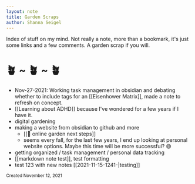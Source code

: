 ```yaml
---
layout: note
title: Garden Scraps
author: Shanna Seigel
---
```


Index of stuff on my mind. Not really a note, more than a bookmark, it's just some links and a few comments. A garden scrap if you will.

# 🪴 ~ 🪴 ~ 🪴

- Nov-27-2021: Working task management in obsidian and debating whether to include tags for an [[Eisenhower Matrix]], made a note to refresh on concept.
- [[Learning about ADHD]] because I've wondered for a few years if I have it.
- digital gardening
- making a website from obsidian to github and more
	- [[🤔 online garden next steps]]
	- seems every fall, for the last few years, I end up looking at personal website options. Maybe this time will be more successful? 😅
- getting organized / task management / personal data tracking
- [[markdown note test]], test formatting
- test 123 with new notes [[2021-11-15-1241-|testing]]





<small>Created November 12, 2021</small>